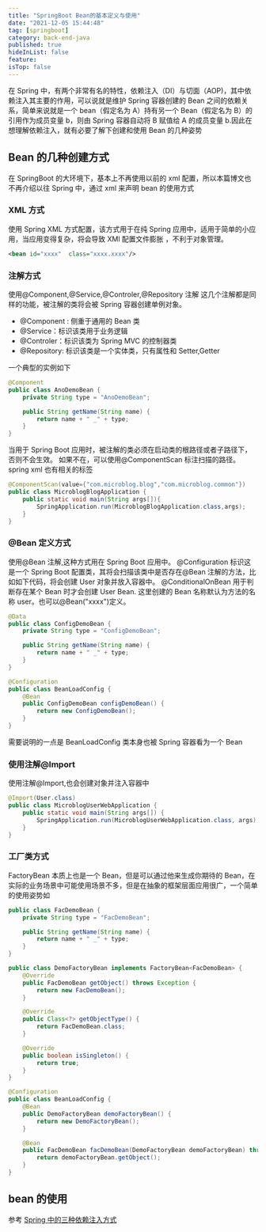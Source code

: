 ```yaml
---
title: "SpringBoot Bean的基本定义与使用"
date: "2021-12-05 15:44:48"
tag: [springboot]
category: back-end-java
published: true
hideInList: false
feature:
isTop: false
---
```


在 Spring 中，有两个非常有名的特性，依赖注入（DI）与切面（AOP)，其中依赖注入其主要的作用，可以说就是维护 Spring 容器创建的 Bean 之间的依赖关系，简单来说就是一个 bean（假定名为 A）持有另一个 Bean（假定名为 B）的引用作为成员变量 b，则由 Spring 容器自动将 B 赋值给 A 的成员变量 b.因此在想理解依赖注入，就有必要了解下创建和使用 Bean 的几种姿势

## Bean 的几种创建方式

在 SpringBoot 的大环境下，基本上不再使用以前的 xml 配置，所以本篇博文也不再介绍以往 Spring 中，通过 xml 来声明 bean 的使用方式

### XML 方式

使用 Spring XML 方式配置，该方式用于在纯 Spring 应用中，适用于简单的小应用，当应用变得复杂，将会导致 XMl 配置文件膨胀 ，不利于对象管理。

```xml
<bean id="xxxx"  class="xxxx.xxxx"/>
```

### 注解方式

使用@Component,@Service,@Controler,@Repository 注解
这几个注解都是同样的功能，被注解的类将会被 Spring 容器创建单例对象。

- @Component : 侧重于通用的 Bean 类
- @Service：标识该类用于业务逻辑
- @Controler：标识该类为 Spring MVC 的控制器类
- @Repository: 标识该类是一个实体类，只有属性和 Setter,Getter

一个典型的实例如下

```java
@Component
public class AnoDemoBean {
    private String type = "AnoDemoBean";

    public String getName(String name) {
        return name + " _" + type;
    }
}
```

当用于 Spring Boot 应用时，被注解的类必须在启动类的根路径或者子路径下，否则不会生效。
如果不在，可以使用@ComponentScan 标注扫描的路径。
spring xml 也有相关的标签<component-scan />

```java
@ComponentScan(value={"com.microblog.blog","com.microblog.common"})
public class MicroblogBlogApplication {
    public static void main(String args[]){
        SpringApplication.run(MicroblogBlogApplication.class,args);
    }
}
```

### @Bean 定义方式

使用@Bean 注解,这种方式用在 Spring Boot 应用中。
@Configuration 标识这是一个 Spring Boot 配置类，其将会扫描该类中是否存在@Bean 注解的方法，比如如下代码，将会创建 User 对象并放入容器中。
@ConditionalOnBean 用于判断存在某个 Bean 时才会创建 User Bean.
这里创建的 Bean 名称默认为方法的名称 user。也可以@Bean("xxxx")定义。

```java
@Data
public class ConfigDemoBean {
    private String type = "ConfigDemoBean";

    public String getName(String name) {
        return name + " _" + type;
    }
}

@Configuration
public class BeanLoadConfig {
    @Bean
    public ConfigDemoBean configDemoBean() {
        return new ConfigDemoBean();
    }
}
```

需要说明的一点是 BeanLoadConfig 类本身也被 Spring 容器看为一个 Bean

### 使用注解@Import

使用注解@Import,也会创建对象并注入容器中

```java
@Import(User.class)
public class MicroblogUserWebApplication {
    public static void main(String args[]) {
        SpringApplication.run(MicroblogUserWebApplication.class, args);
    }
}
```

### 工厂类方式

FactoryBean 本质上也是一个 Bean，但是可以通过他来生成你期待的 Bean，在实际的业务场景中可能使用场景不多，但是在抽象的框架层面应用很广，一个简单的使用姿势如

```java
public class FacDemoBean {
    private String type = "FacDemoBean";

    public String getName(String name) {
        return name + " _" + type;
    }
}

public class DemoFactoryBean implements FactoryBean<FacDemoBean> {
    @Override
    public FacDemoBean getObject() throws Exception {
        return new FacDemoBean();
    }

    @Override
    public Class<?> getObjectType() {
        return FacDemoBean.class;
    }

    @Override
    public boolean isSingleton() {
        return true;
    }
}

@Configuration
public class BeanLoadConfig {
    @Bean
    public DemoFactoryBean demoFactoryBean() {
        return new DemoFactoryBean();
    }

    @Bean
    public FacDemoBean facDemoBean(DemoFactoryBean demoFactoryBean) throws Exception {
        return demoFactoryBean.getObject();
    }
}
```

## bean 的使用

参考 [Spring 中的三种依赖注入方式](https://clearlove443.github.io/blogs/2021/springboot_injection.html)
